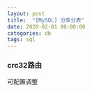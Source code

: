 ```yaml
---
layout: post
title:  "[MySQL] 分库分表"
date: 2020-02-01 00:00:00
categories: db
tags: sql
---
```


### crc32路由
可配置调整

###
